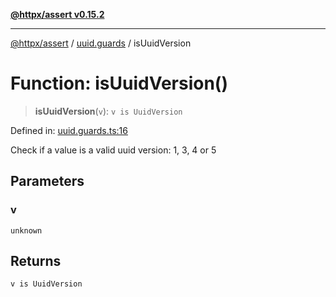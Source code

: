 [**@httpx/assert v0.15.2**](../../README.md)

***

[@httpx/assert](../../README.md) / [uuid.guards](../README.md) / isUuidVersion

# Function: isUuidVersion()

> **isUuidVersion**(`v`): `v is UuidVersion`

Defined in: [uuid.guards.ts:16](https://github.com/belgattitude/httpx/blob/d975bb2c60098569db690fb567053dfa3514ae29/packages/assert/src/uuid.guards.ts#L16)

Check if a value is a valid uuid version: 1, 3, 4 or 5

## Parameters

### v

`unknown`

## Returns

`v is UuidVersion`

